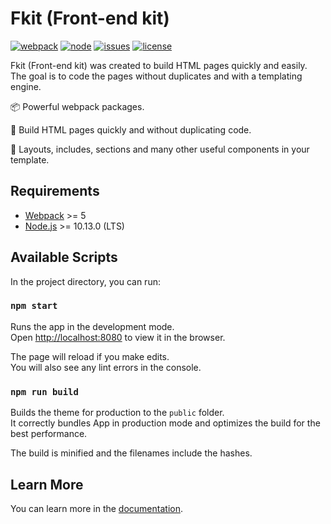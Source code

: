 # Fkit (Front-end kit)

[![webpack][webpack]][webpack-url]
[![node][node]][node-url]
[![issues][issues]][issues-url]
[![license][license]][license-url]

Fkit (Front-end kit) was created to build HTML pages quickly and easily. The goal is to code the pages without duplicates and with a templating engine.

📦 Powerful webpack packages.

🚀 Build HTML pages quickly and without duplicating code.

🧪 Layouts, includes, sections and many other useful components in your template.

## Requirements

- [Webpack](https://webpack.js.org/) >= 5
- [Node.js](https://nodejs.org/en/) >= 10.13.0 (LTS)

## Available Scripts

In the project directory, you can run:

### `npm start`

Runs the app in the development mode.\
Open [http://localhost:8080](http://localhost:8080) to view it in the browser.

The page will reload if you make edits.\
You will also see any lint errors in the console.

### `npm run build`

Builds the theme for production to the `public` folder.\
It correctly bundles App in production mode and optimizes the build for the best performance.

The build is minified and the filenames include the hashes.

## Learn More

You can learn more in the [documentation](https://github.com/ucoline/fkit/wiki).

[webpack]: https://img.shields.io/npm/v/webpack.svg
[webpack-url]: https://npmjs.com/package/webpack

[node]: https://img.shields.io/node/v/html-webpack-plugin.svg
[node-url]: https://nodejs.org

[issues]: https://img.shields.io/github/issues/ucoline/fkit
[issues-url]: https://github.com/ucoline/fkit/issues

[license]: https://img.shields.io/github/license/ucoline/fkit
[license-url]: https://github.com/ucoline/fkit/blob/main/LICENSE
